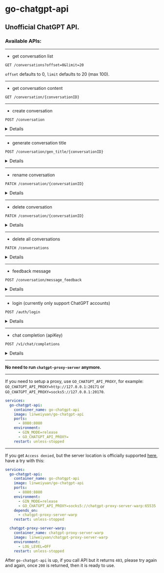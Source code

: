 # go-chatgpt-api

## Unofficial ChatGPT API.

### Available APIs:

---

- get conversation list

`GET /conversations?offset=0&limit=20`

`offset` defaults to 0, `limit` defaults to 20 (max 100).

---

- get conversation content

`GET /conversation/{conversationID}`

---

- create conversation

`POST /conversation`

<details>

```json
{
  "action": "next",
  "messages": [
    {
      "id": "message id",
      "author": {
        "role": "user"
      },
      "content": {
        "content_type": "text",
        "parts": [
          "Hello World"
        ]
      }
    }
  ],
  "parent_message_id": "parent message id",
  "conversation_id": "conversation id",
  "model": "text-davinci-002-render-sha",
  "timezone_offset_min": -480,
  "history_and_training_disabled": false
}
```

</details>

---

- generate conversation title

`POST /conversation/gen_title/{conversationID}`

<details>

```json
{
  "message_id": "role assistant response message id"
}
```

</details>

---

- rename conversation

`PATCH /conversation/{conversationID}`

<details>

```json
{
  "title": "new title"
}
```

</details>

---

- delete conversation

`PATCH /conversation/{conversationID}`

<details>

```json
{
  "is_visible": false
}
```

</details>

---

- delete all conversations

`PATCH /conversations`

<details>

```json
{
  "is_visible": false
}
```

</details>

---

- feedback message

`POST /conversation/message_feedback`

<details>

```json
{
  "message_id": "message id",
  "conversation_id": "conversation id",
  "rating": "thumbsUp/thumbsDown"
}
```

</details>

---

- login (currently only support ChatGPT accounts)

`POST /auth/login`

<details>

```json
{
  "username": "email",
  "password": "password"
}
```

</details>

---

- chat completion (apiKey)

`POST /v1/chat/completions`

<details>

```json
{
  "messages": [
    {
      "role": "user",
      "content": "Hello World"
    }
  ],
  "model": "gpt-3.5-turbo",
  "stream": true
}
```

</details>

---

**No need to run `chatgpt-proxy-server` anymore.**

---

If you need to setup a proxy, use `GO_CHATGPT_API_PROXY`, for example: `GO_CHATGPT_API_PROXY=http://127.0.0.1:20171`
or `GO_CHATGPT_API_PROXY=socks5://127.0.0.1:20170`.

```yaml
services:
  go-chatgpt-api:
    container_name: go-chatgpt-api
    image: linweiyuan/go-chatgpt-api
    ports:
      - 8080:8080
    environment:
      - GIN_MODE=release
      - GO_CHATGPT_API_PROXY=
    restart: unless-stopped
```

---

If you get `Access denied`, but the server location is officially
supported [here](https://platform.openai.com/docs/supported-countries), have a try with this:

```yaml
services:
  go-chatgpt-api:
    container_name: go-chatgpt-api
    image: linweiyuan/go-chatgpt-api
    ports:
      - 8080:8080
    environment:
      - GIN_MODE=release
      - GO_CHATGPT_API_PROXY=socks5://chatgpt-proxy-server-warp:65535
    depends_on:
      - chatgpt-proxy-server-warp
    restart: unless-stopped

  chatgpt-proxy-server-warp:
    container_name: chatgpt-proxy-server-warp
    image: linweiyuan/chatgpt-proxy-server-warp
    environment:
      - LOG_LEVEL=OFF
    restart: unless-stopped
```

After `go-chatgpt-api` is up, if you call API but it returns `403`, please try again and again, once `200` is
returned, then it is ready to use.
